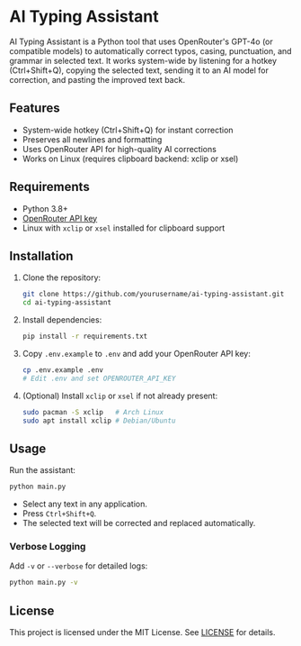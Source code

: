 # AI Typing Assistant

AI Typing Assistant is a Python tool that uses OpenRouter's GPT-4o (or compatible models) to automatically correct typos, casing, punctuation, and grammar in selected text. It works system-wide by listening for a hotkey (Ctrl+Shift+Q), copying the selected text, sending it to an AI model for correction, and pasting the improved text back.

## Features

- System-wide hotkey (Ctrl+Shift+Q) for instant correction
- Preserves all newlines and formatting
- Uses OpenRouter API for high-quality AI corrections
- Works on Linux (requires clipboard backend: xclip or xsel)

## Requirements

- Python 3.8+
- [OpenRouter API key](https://openrouter.ai/)
- Linux with `xclip` or `xsel` installed for clipboard support

## Installation

1. Clone the repository:
   ```bash
   git clone https://github.com/yourusername/ai-typing-assistant.git
   cd ai-typing-assistant
   ```
2. Install dependencies:
   ```bash
   pip install -r requirements.txt
   ```
3. Copy `.env.example` to `.env` and add your OpenRouter API key:
   ```bash
   cp .env.example .env
   # Edit .env and set OPENROUTER_API_KEY
   ```
4. (Optional) Install `xclip` or `xsel` if not already present:
   ```bash
   sudo pacman -S xclip   # Arch Linux
   sudo apt install xclip # Debian/Ubuntu
   ```

## Usage

Run the assistant:

```bash
python main.py
```

- Select any text in any application.
- Press `Ctrl+Shift+Q`.
- The selected text will be corrected and replaced automatically.

### Verbose Logging

Add `-v` or `--verbose` for detailed logs:

```bash
python main.py -v
```

## License

This project is licensed under the MIT License. See [LICENSE](LICENSE) for details.
